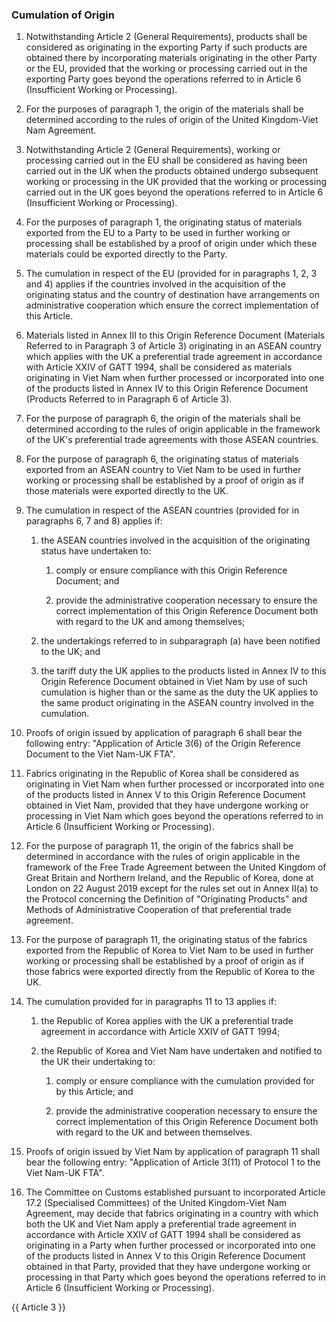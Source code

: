 ### Cumulation of Origin

1. Notwithstanding Article 2 (General Requirements), products shall be considered as originating in the exporting Party if such products are obtained there by incorporating materials originating in the other Party or the EU, provided that the working or processing carried out in the exporting Party goes beyond the operations referred to in Article 6 (Insufficient Working or Processing). 

2. For the purposes of paragraph 1, the origin of the materials shall be determined according to the rules of origin of the United Kingdom-Viet Nam Agreement. 

3. Notwithstanding Article 2 (General Requirements), working or processing carried out in the EU shall be considered as having been carried out in the UK when the products obtained undergo subsequent working or processing in the UK provided that the working or processing carried out in the UK goes beyond the operations referred to in Article 6 (Insufficient Working or Processing).

4. For the purposes of paragraph 1, the originating status of materials exported from the EU to a Party to be used in further working or processing shall be established by a proof of origin under which these materials could be exported directly to the Party. 

5. The cumulation in respect of the EU (provided for in paragraphs 1, 2, 3 and 4) applies if the countries involved in the acquisition of the originating status and the country of destination have arrangements on administrative cooperation which ensure the correct implementation of this Article.

6. Materials listed in Annex III to this Origin Reference Document (Materials Referred to in Paragraph 3 of Article 3) originating in an ASEAN country which applies with the UK a preferential trade agreement in accordance with Article XXIV of GATT 1994, shall be considered as materials originating in Viet Nam when further processed or incorporated into one of the products listed in Annex IV to this Origin Reference Document (Products Referred to in Paragraph 6 of Article 3).

7. For the purpose of paragraph 6, the origin of the materials shall be determined according to the rules of origin applicable in the framework of the UK's preferential trade agreements with those ASEAN countries.

8. For the purpose of paragraph 6, the originating status of materials exported from an ASEAN country to Viet Nam to be used in further working or processing shall be established by a proof of origin as if those materials were exported directly to the UK.

9. The cumulation in respect of the ASEAN countries (provided for in paragraphs 6, 7 and 8) applies if:

   1. the ASEAN countries involved in the acquisition of the originating status have undertaken to:

       1. comply or ensure compliance with this Origin Reference Document; and

       2. provide the administrative cooperation necessary to ensure the correct implementation of this Origin Reference Document both with regard to the UK and among themselves;

   2. the undertakings referred to in subparagraph (a) have been notified to the UK; and

   3. the tariff duty the UK applies to the products listed in Annex IV to this Origin Reference Document obtained in Viet Nam by use of such cumulation is higher than or the same as the duty the UK applies to the same product originating in the ASEAN country involved in the cumulation.

10. Proofs of origin issued by application of paragraph 6 shall bear the following entry: "Application of Article 3(6) of the Origin Reference Document to the Viet Nam-UK FTA".

11. Fabrics originating in the Republic of Korea shall be considered as originating in Viet Nam when further processed or incorporated into one of the products listed in Annex V to this Origin Reference Document obtained in Viet Nam, provided that they have undergone working or processing in Viet Nam which goes beyond the operations referred to in Article 6 (Insufficient Working or Processing).

12. For the purpose of paragraph 11, the origin of the fabrics shall be determined in accordance with the rules of origin applicable in the framework of the Free Trade Agreement between the United Kingdom of Great Britain and Northern Ireland, and the Republic of Korea, done at London on 22 August 2019 except for the rules set out in Annex II(a) to the Protocol concerning the Definition of "Originating Products" and Methods of Administrative Cooperation of that preferential trade agreement.

13. For the purpose of paragraph 11, the originating status of the fabrics exported from the Republic of Korea to Viet Nam to be used in further working or processing shall be established by a proof of origin as if those fabrics were exported directly from the Republic of Korea to the UK.

14. The cumulation provided for in paragraphs 11 to 13 applies if:

    1. the Republic of Korea applies with the UK a preferential trade agreement in accordance with Article XXIV of GATT 1994;

    2. the Republic of Korea and Viet Nam have undertaken and notified to the UK their undertaking to:

        1. comply or ensure compliance with the cumulation provided for by this Article; and

        2. provide the administrative cooperation necessary to ensure the correct implementation of this Origin Reference Document both with regard to the UK and between themselves.

15. Proofs of origin issued by Viet Nam by application of paragraph 11 shall bear the following entry: "Application of Article 3(11) of Protocol 1 to the Viet Nam-UK FTA".

16. The Committee on Customs established pursuant to incorporated Article 17.2 (Specialised Committees) of the United Kingdom-Viet Nam Agreement, may decide that fabrics originating in a country with which both the UK and Viet Nam apply a preferential trade agreement in accordance with Article XXIV of GATT 1994 shall be considered as originating in a Party when further processed or incorporated into one of the products listed in Annex V to this Origin Reference Document obtained in that Party, provided that they have undergone working or processing in that Party which goes beyond the operations referred to in Article 6 (Insufficient Working or Processing).

{{ Article 3 }}
